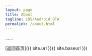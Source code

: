 ```yaml
---
layout: page
title: About
tagline: iOS/Android OTA 
permalink: /about.html
---
```


……

[返回首页]({{ site.url }}{{ site.baseurl }})
